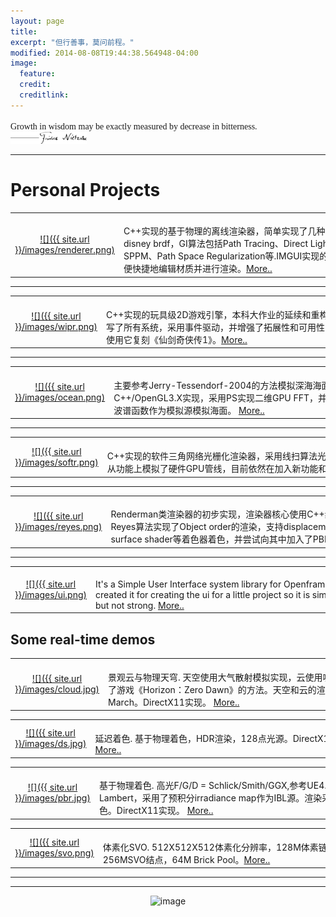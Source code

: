 ```yaml
---
layout: page
title: 
excerpt: "但行善事，莫问前程。"
modified: 2014-08-08T19:44:38.564948-04:00
image:
  feature: 
  credit: 
  creditlink:
---
```



<font face="幼园">Growth in wisdom may be exactly measured by decrease in bitterness.</font> 
  　　　　　　　　　　　　　　　　　　　　　　　    　　　　　　　　![](https://github.com/wubugui/FXXKTracer/raw/master/pic/Friedrich_Nietzsche_Signature.svg.png)
  
-----------------------------

# Personal Projects

| | |
|:------------: | :------ |
| [![]({{ site.url }}/images/renderer.png)](https://github.com/wubugui/Tracer-Editor) |　　　　　　　　　　　　　　　　　　　　　　　　　　　　　　　　C++实现的基于物理的离线渲染器，简单实现了几种基本bsdf以及disney brdf，GI算法包括Path Tracing、Direct Lighting、IGI、SPPM、Path Space Regularization等.IMGUI实现的场景编辑器，以方便快捷地编辑材质并进行渲染。[More..](https://github.com/wubugui/Tracer-Editor) |


----------------------------

| | |
|:------------: | :------ |
| [![]({{ site.url }}/images/wipr.png)](https://github.com/wubugui/WIPReborn) |　　　　　　　　　　　　　　　　　　　　　　　　　　　　　　　　C++实现的玩具级2D游戏引擎，本科大作业的延续和重构，基本全部重写了所有系统，采用事件驱动，并增强了拓展性和可用性，目前正在尝试使用它复刻《仙剑奇侠传1》。[More..](https://github.com/wubugui/WIPReborn)|

----------------------------

| | |
|:------------: | :------ |
| [![]({{ site.url }}/images/ocean.png)](https://github.com/wubugui/Jerry-Tessendorf-2004) |　　　　　　　　　　　　　　　　　　　　　　　　　　　　　　　　主要参考Jerry-Tessendorf-2004的方法模拟深海海面。C++/OpenGL3.X实现，采用PS实现二维GPU FFT，并使用基于统计的波谱函数作为模拟源模拟海面。 [More..](https://github.com/wubugui/Jerry-Tessendorf-2004)|

----------------------------

| | |
|:------------: | :------ |
| [![]({{ site.url }}/images/softr.png)](https://github.com/wubugui/SoftR) |　　　　　　　　　　　　　　　　　　　　　　　　　　　　　　　　C++实现的软件三角网络光栅化渲染器，采用线扫算法光栅化三角形，从功能上模拟了硬件GPU管线，目前依然在加入新功能和优化。[More..](https://github.com/wubugui/SoftR) |

----------------------------

| | |
|:------------: | :------ |
| [![]({{ site.url }}/images/reyes.png)](https://github.com/wubugui/OpenLit) |　　　　　　　　　　　　　　　　　　　　　　　　　　　　　　　　Renderman类渲染器的初步实现，渲染器核心使用C++编写，采用了Reyes算法实现了Object order的渲染，支持displacement Shader、surface shader等着色器着色，并尝试向其中加入了PBR方法。[More..](https://github.com/wubugui/OpenLit) |

----------------------------


| | |
|:------------: | :------ |
| [![]({{ site.url }}/images/ui.png)](https://github.com/wubugui/OfxSimpleUI) |　　　　　　　　　　　　　　　　　　　　　　　　　　　　　　　　It's a Simple User Interface system library for Openframeworks. I created it for creating the ui for a little project so it is simple enough but not strong. [More..](https://github.com/wubugui/OfxSimpleUI)|

## Some real-time demos

| | |
|:------------: | :------ |
| [![]({{ site.url }}/images/cloud.jpg)]() |　　　　　　　　　　　　　　　　　　　　　　　　　　　　　　　　景观云与物理天穹. 天空使用大气散射模拟实现，云使用噪声模拟，参考了游戏《Horizon：Zero Dawn》的方法。天空和云的渲染均采用Ray March。DirectX11实现。 [More..](https://wubugui.github.io//blog/RealTimeRenderingNotes/)|


| | |
|:------------: | :------ |
| [![]({{ site.url }}/images/ds.jpg)]() |　　　　　　　　　　　　　　　　　　　　　　　　　　　　　　　　延迟着色. 基于物理着色，HDR渲染，128点光源。DirectX11实现。 [More..](https://wubugui.github.io//blog/RealTimeRenderingNotes/)|



| | |
|:------------: | :------ |
| [![]({{ site.url }}/images/pbr.jpg)]() |　　　　　　　　　　　　　　　　　　　　　　　　　　　　　　　　基于物理着色. 高光F/G/D = Schlick/Smith/GGX,参考UE4.漫反射brdf：Lambert，采用了预积分irradiance map作为IBL源。渲染采用了延迟着色。DirectX11实现。 [More..](https://wubugui.github.io//blog/RealTimeRenderingNotes/)|


| | |
|:------------: | :------ |
| [![]({{ site.url }}/images/svo.png)]() |　　　　　　　　　　　　　　　　　　　　　　　　　　　　　　　　体素化SVO. 512X512X512体素化分辨率，128M体素链表，256MSVO结点，64M Brick Pool。[More..](https://wubugui.github.io//blog/RealTimeRenderingNotes/) |



-----------------------------




-----------------------------


<div align="center">
<img src="{{ site.url }}/images/5128941.jpg" alt="image">
</div>
